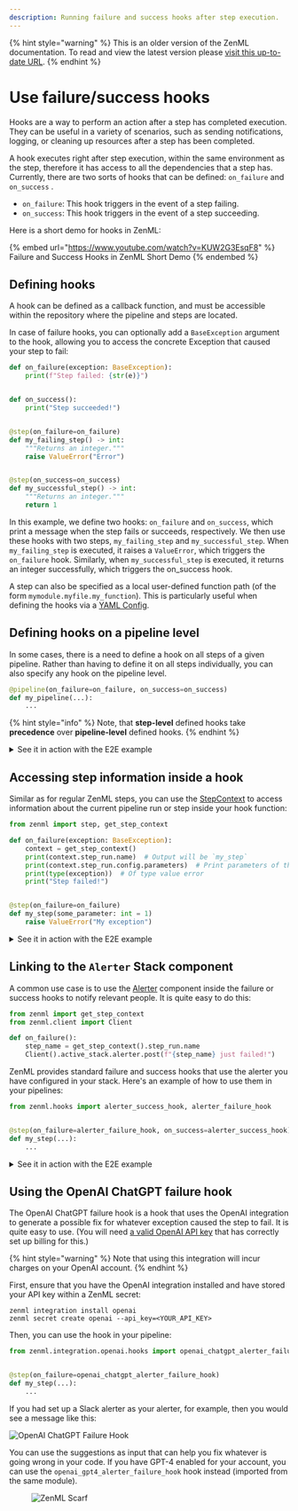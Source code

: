 ```yaml
---
description: Running failure and success hooks after step execution.
---
```


{% hint style="warning" %}
This is an older version of the ZenML documentation. To read and view the latest version please [visit this up-to-date URL](https://docs.zenml.io).
{% endhint %}


# Use failure/success hooks

Hooks are a way to perform an action after a step has completed execution. They can be useful in a variety of scenarios, such as sending notifications, logging, or cleaning up resources after a step has been completed.

A hook executes right after step execution, within the same environment as the step, therefore it has access to all the dependencies that a step has. Currently, there are two sorts of hooks that can be defined: `on_failure` and `on_success` .

* `on_failure`: This hook triggers in the event of a step failing.
* `on_success`: This hook triggers in the event of a step succeeding.

Here is a short demo for hooks in ZenML:

{% embed url="https://www.youtube.com/watch?v=KUW2G3EsqF8" %}
Failure and Success Hooks in ZenML Short Demo
{% endembed %}

## Defining hooks

A hook can be defined as a callback function, and must be accessible within the repository where the pipeline and steps are located.

In case of failure hooks, you can optionally add a `BaseException` argument to the hook, allowing you to access the concrete Exception that caused your step to fail:

```python
def on_failure(exception: BaseException):
    print(f"Step failed: {str(e)}")


def on_success():
    print("Step succeeded!")


@step(on_failure=on_failure)
def my_failing_step() -> int:
    """Returns an integer."""
    raise ValueError("Error")


@step(on_success=on_success)
def my_successful_step() -> int:
    """Returns an integer."""
    return 1
```

In this example, we define two hooks: `on_failure` and `on_success`, which print a message when the step fails or succeeds, respectively. We then use these hooks with two steps, `my_failing_step` and `my_successful_step`. When `my_failing_step` is executed, it raises a `ValueError`, which triggers the `on_failure` hook. Similarly, when `my_successful_step` is executed, it returns an integer successfully, which triggers the on\_success hook.

A step can also be specified as a local user-defined function path (of the form `mymodule.myfile.my_function`). This is particularly useful when defining the hooks via a [YAML Config](configure-steps-pipelines.md).

## Defining hooks on a pipeline level

In some cases, there is a need to define a hook on all steps of a given pipeline. Rather than having to define it on all steps individually, you can also specify any hook on the pipeline level.

```python
@pipeline(on_failure=on_failure, on_success=on_success)
def my_pipeline(...):
    ...
```

{% hint style="info" %}
Note, that **step-level** defined hooks take **precedence** over **pipeline-level** defined hooks.
{% endhint %}

<details>

<summary>See it in action with the E2E example</summary>

_To setup the local environment used below, follow the recommendations from the_ [_Project templates_](../best-practices/using-project-templates.md#advanced-guide)_._

In [`steps/alerts/notify_on.py`](../../../../../examples/e2e/steps/alerts/notify\_on.py), you will find a step to notify the user about success and a function used to notify the user about step failure using the [Alerter](../../../stacks-and-components/component-guide/alerters/alerters.md) from the active stack.

We use `@step` for success notification to only notify the user about a fully successful pipeline run and not about every successful step.

In [`pipelines/training.py`](../../../../../examples/e2e/pipelines/training.py), you can find the usage of a notification step and a function. We will attach a `notify_on_failure` function directly to the pipeline definition like this:

```python
@pipeline(
    ...
    on_failure=notify_on_failure,
    ...
)
```

At the very end of the training pipeline, we will execute the `notify_on_success` step, but only after all other steps have finished - we control it with `after` statement as follows:

```python
...
    last_step_name = "promote_metric_compare_promoter"

    notify_on_success(after=[last_step_name])
...
```

</details>

## Accessing step information inside a hook

Similar as for regular ZenML steps, you can use the [StepContext](fetch-metadata-within-steps.md) to access information about the current pipeline run or step inside your hook function:

```python
from zenml import step, get_step_context

def on_failure(exception: BaseException):
    context = get_step_context()
    print(context.step_run.name)  # Output will be `my_step`
    print(context.step_run.config.parameters)  # Print parameters of the step
    print(type(exception))  # Of type value error
    print("Step failed!")


@step(on_failure=on_failure)
def my_step(some_parameter: int = 1)
    raise ValueError("My exception")
```

<details>

<summary>See it in action with the E2E example</summary>

_To setup the local environment used below, follow the recommendations from the_ [_Project templates_](../best-practices/using-project-templates.md#advanced-guide)_._

In [`steps/alerts/notify_on.py`](../../../../../examples/e2e/steps/alerts/notify\_on.py), you will find a step to notify the user about success and a function used to notify the user about step failure using the [Alerter](../../../stacks-and-components/component-guide/alerters/alerters.md) from the active stack.

We use `@step` for success notification to only notify the user about a fully successful pipeline run and not about every successful step.

Inside the helper function `build_message()`, you will find an example on how developers can work with [StepContext](fetch-metadata-within-steps.md) to form a proper notification:

```python
def build_message(status: str) -> str:
    """Builds a message to post.

    Args:
        status: Status to be set in text.

    Returns:
        str: Prepared message.
    """
    step_context = get_step_context()
    run_url = get_run_url(step_context.pipeline_run)

    return (
        f"Pipeline `{step_context.pipeline.name}` [{str(step_context.pipeline.id)}] {status}!\n"
        f"Run `{step_context.pipeline_run.name}` [{str(step_context.pipeline_run.id)}]\n"
        f"URL: {run_url}"
    )

@step(enable_cache=False)
def notify_on_success() -> None:
    """Notifies user on pipeline success."""
    step_context = get_step_context()
    if alerter and step_context.pipeline_run.config.extra["notify_on_success"]:
        alerter.post(message=build_message(status="succeeded"))
```

</details>

## Linking to the `Alerter` Stack component

A common use case is to use the [Alerter](../../../stacks-and-components/component-guide/alerters/alerters.md) component inside the failure or success hooks to notify relevant people. It is quite easy to do this:

```python
from zenml import get_step_context
from zenml.client import Client

def on_failure():
    step_name = get_step_context().step_run.name
    Client().active_stack.alerter.post(f"{step_name} just failed!")
```

ZenML provides standard failure and success hooks that use the alerter you have configured in your stack. Here's an example of how to use them in your pipelines:

```python
from zenml.hooks import alerter_success_hook, alerter_failure_hook


@step(on_failure=alerter_failure_hook, on_success=alerter_success_hook)
def my_step(...):
    ...
```

<details>

<summary>See it in action with the E2E example</summary>

_To setup the local environment used below, follow the recommendations from the_ [_Project templates_](../best-practices/using-project-templates.md#advanced-guide)_._

In [`steps/alerts/notify_on.py`](../../../../../examples/e2e/steps/alerts/notify\_on.py), you will find a step to notify the user about success and a function used to notify the user about step failure using the [Alerter](../../../stacks-and-components/component-guide/alerters/alerters.md) from the active stack.

We use `@step` for success notification to only notify the user about a fully successful pipeline run and not about every successful step.

Inside this code file, you can find how developers can work with Al component to send notification messages across configured channels:

```python
from zenml.client import Client

alerter = Client().active_stack.alerter

def notify_on_failure() -> None:
    """Notifies user on step failure. Used in Hook."""
    step_context = get_step_context()
    if alerter and step_context.pipeline_run.config.extra["notify_on_failure"]:
        alerter.post(message=build_message(status="failed"))
```

If the Al component is not present in Stack we suppress notification, but you can also dump it to the log as Error using:

```python
from zenml.client import Client
from zenml.logger import get_logger

logger = get_logger(__name__)
alerter = Client().active_stack.alerter

def notify_on_failure() -> None:
    """Notifies user on step failure. Used in Hook."""
    step_context = get_step_context()
    if step_context.pipeline_run.config.extra["notify_on_failure"]:
        if alerter:
            alerter.post(message=build_message(status="failed"))
        else:
            logger.error(message=build_message(status="failed"))
```

</details>

## Using the OpenAI ChatGPT failure hook

The OpenAI ChatGPT failure hook is a hook that uses the OpenAI integration to generate a possible fix for whatever exception caused the step to fail. It is quite easy to use. (You will need [a valid OpenAI API key](https://help.openai.com/en/articles/4936850-where-do-i-find-my-secret-api-key) that has correctly set up billing for this.)

{% hint style="warning" %}
Note that using this integration will incur charges on your OpenAI account.
{% endhint %}

First, ensure that you have the OpenAI integration installed and have stored your API key within a ZenML secret:

```shell
zenml integration install openai
zenml secret create openai --api_key=<YOUR_API_KEY>
```

Then, you can use the hook in your pipeline:

```python
from zenml.integration.openai.hooks import openai_chatgpt_alerter_failure_hook


@step(on_failure=openai_chatgpt_alerter_failure_hook)
def my_step(...):
    ...
```

If you had set up a Slack alerter as your alerter, for example, then you would see a message like this:

![OpenAI ChatGPT Failure Hook](../../../.gitbook/assets/failure\_alerter.png)

You can use the suggestions as input that can help you fix whatever is going wrong in your code. If you have GPT-4 enabled for your account, you can use the `openai_gpt4_alerter_failure_hook` hook instead (imported from the same module).

<figure><img src="https://static.scarf.sh/a.png?x-pxid=f0b4f458-0a54-4fcd-aa95-d5ee424815bc" alt="ZenML Scarf"><figcaption></figcaption></figure>
